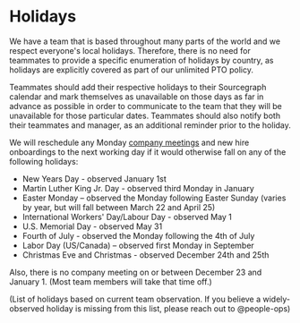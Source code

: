 # Holidays

We have a team that is based throughout many parts of the world and we respect everyone's local holidays. Therefore, there is no need for teammates to provide a specific enumeration of holidays by country, as holidays are explicitly covered as part of our unlimited PTO policy.

Teammates should add their respective holidays to their Sourcegraph calendar and mark themselves as unavailable on those days as far in advance as possible in order to communicate to the team that they will be unavailable for those particular dates. Teammates should also notify both their teammates and manager, as an additional reminder prior to the holiday.

We will reschedule any Monday [company meetings](../communication/company_meeting.md) and new hire onboardings to the next working day if it would otherwise fall on any of the following holidays:

- New Years Day - observed January 1st
- Martin Luther King Jr. Day - observed third Monday in January
- Easter Monday – observed the Monday following Easter Sunday (varies by year, but will fall between March 22 and April 25)
- International Workers' Day/Labour Day - observed May 1
- U.S. Memorial Day - observed May 31
- Fourth of July - observed the Monday following the 4th of July
- Labor Day (US/Canada) – observed first Monday in September
- Christmas Eve and Christmas - observed December 24th and 25th

Also, there is no company meeting on or between December 23 and January 1. (Most team members will take that time off.)

(List of holidays based on current team observation. If you believe a widely-observed holiday is missing from this list, please reach out to @people-ops)
